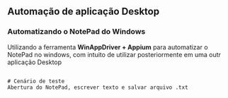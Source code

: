## Automação de aplicação Desktop 

### Automatizando o NotePad do Windows

Utilizando a ferramenta **WinAppDriver + Appium** para automatizar o NotePad no windows, com intuito de utilizar posteriormente em uma outr aplicação Desktop

```Utilizando Visual Studio e C#

# Cenário de teste
Abertura do NotePad, escrever texto e salvar arquivo .txt
```

